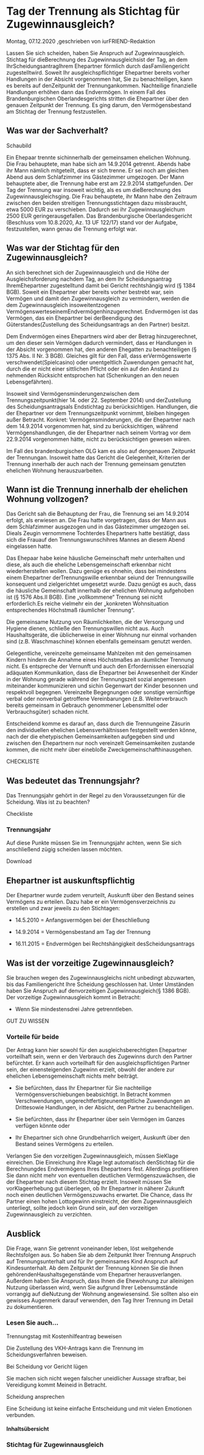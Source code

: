 # Tag der Trennung als Stichtag für Zugewinnausgleich?

Montag, 07.12.2020 ,geschrieben von iurFRIEND-Redaktion

Lassen Sie sich scheiden, haben Sie Anspruch auf Zugewinnausgleich. Stichtag für dieBerechnung des Zugewinnausgleichsist der Tag, an dem IhrScheidungsantragIhrem Ehepartner förmlich durch dasFamiliengericht zugestelltwird. Soweit Ihr ausgleichspflichtiger Ehepartner bereits vorher Handlungen in der Absicht vorgenommen hat, Sie zu benachteiligen, kann es bereits auf denZeitpunkt der Trennungankommen. Nachteilige finanzielle Handlungen erhöhen dann das Endvermögen. In einem Fall des Brandenburgischen Oberlandesgerichts stritten die Ehepartner über den genauen Zeitpunkt der Trennung. Es ging darum, den Vermögensbestand am Stichtag der Trennung festzustellen.

## Was war der Sachverhalt?

Schaubild

Ein Ehepaar trennte sichinnerhalb der gemeinsamen ehelichen Wohnung. Die Frau behauptete, man habe sich am 14.9.2014 getrennt. Abends habe ihr Mann nämlich mitgeteilt, dass er sich trenne. Er sei noch am gleichen Abend aus dem Schlafzimmer ins Gästezimmer umgezogen. Der Mann behauptete aber, die Trennung habe erst am 22.9.2014 stattgefunden. Der Tag der Trennung war insoweit wichtig, als es um dieBerechnung des Zugewinnausgleichsging. Die Frau behauptete, ihr Mann habe den Zeitraum zwischen den beiden streitigen Trennungsstichtagen dazu missbraucht, etwa 5000 EUR zu verschieben. Dadurch sei ihr Zugewinnausgleichum 2500 EUR geringerausgefallen. Das Brandenburgische Oberlandesgericht (Beschluss vom 10.8.2020, Az. 13 UF 122/17) stand vor der Aufgabe, festzustellen, wann genau die Trennung erfolgt war.

## Was war der Stichtag für den Zugewinnausgleich?

An sich berechnet sich der Zugewinnausgleich und die Höhe der Ausgleichsforderung nachdem Tag, an dem Ihr Scheidungsantrag IhremEhepartner zugestelltund damit bei Gericht rechtshängig wird (§ 1384 BGB). Soweit ein Ehepartner aber bereits vorher bestrebt war, sein Vermögen und damit den Zugewinnausgleich zu vermindern, werden die dem Zugewinnausgleich insoweitentzogenen VermögenswerteseinemEndvermögenhinzugerechnet. Endvermögen ist das Vermögen, das ein Ehepartner bei derBeendigung des Güterstandes(Zustellung des Scheidungsantrags an den Partner) besitzt.

Dem Endvermögen eines Ehepartners wird aber der Betrag hinzugerechnet, um den dieser sein Vermögen dadurch vermindert, dass er Handlungen in der Absicht vorgenommen hat, den anderen Ehegatten zu benachteiligen (§ 1375 Abs. II Nr. 3 BGB). Gleiches gilt für den Fall, dass erVermögenswerte verschwendet(Spielcasino) oder unentgeltlich Zuwendungen gemacht hat, durch die er nicht einer sittlichen Pflicht oder ein auf den Anstand zu nehmenden Rücksicht entsprochen hat (Schenkungen an den neuen Lebensgefährten).

Insoweit sind Vermögensminderungenzwischen dem Trennungszeitpunkt(hier 14. oder 22. September 2014) und derZustellung des Scheidungsantragsals Endstichtag zu berücksichtigen. Handlungen, die der Ehepartner vor dem Trennungszeitpunkt vornimmt, bleiben hingegen außer Betracht. Konkret: Vermögensminderungen, die der Ehepartner nach dem 14.9.2014 vorgenommen hat, sind zu berücksichtigen, während Vermögenshandlungen, die der Ehepartner nach seinem Vortrag vor dem 22.9.2014 vorgenommen hätte, nicht zu berücksichtigen gewesen wären.

Im Fall des brandenburgischen OLG kam es also auf dengenauen Zeitpunkt der Trennungan. Insoweit hatte das Gericht die Gelegenheit, Kriterien der Trennung innerhalb der auch nach der Trennung gemeinsam genutzten ehelichen Wohnung herauszuarbeiten.

## Wann ist die Trennung innerhalb der ehelichen Wohnung vollzogen?

Das Gericht sah die Behauptung der Frau, die Trennung sei am 14.9.2014 erfolgt, als erwiesen an. Die Frau hatte vorgetragen, dass der Mann aus dem Schlafzimmer ausgezogen und in das Gästezimmer umgezogen sei. Dieals Zeugin vernommene Tochterdes Ehepartners hatte bestätigt, dass sich die Frauauf den Trennungswunschihres Mannes an diesem Abend eingelassen hatte.

Das Ehepaar habe keine häusliche Gemeinschaft mehr unterhalten und diese, als auch die eheliche Lebensgemeinschaft erkennbar nicht wiederherstellen wollen. Dazu genüge es ohnehin, dass bei mindestens einem Ehepartner derTrennungswille erkennbar seiund der Trennungswille konsequent und zielgerichtet umgesetzt wurde. Dazu genügt es auch, dass die häusliche Gemeinschaft innerhalb der ehelichen Wohnung aufgehoben ist (§ 1576 Abs.II BGB). Eine „vollkommene“ Trennung sei nicht erforderlich.Es reiche vielmehr ein der „konkreten Wohnsituation entsprechendes Höchstmaß räumlicher Trennung“.

Die gemeinsame Nutzung von Räumlichkeiten, die der Versorgung und Hygiene dienen, schließe den Trennungswillen nicht aus. Auch Haushaltsgeräte, die üblicherweise in einer Wohnung nur einmal vorhanden sind (z.B. Waschmaschine) können ebenfalls gemeinsam genutzt werden.

Gelegentliche, vereinzelte gemeinsame Mahlzeiten mit den gemeinsamen Kindern hindern die Annahme eines Höchstmaßes an räumlicher Trennung nicht. Es entspreche der Vernunft und auch den Erfordernissen einersozial adäquaten Kommunikation, dass die Ehepartner bei Anwesenheit der Kinder in der Wohnung gerade während der Trennungszeit sozial angemessen miteinander kommunizieren und sichin Gegenwart der Kinder besonnen und respektvoll begegnen. Vereinzelte Begegnungen oder sonstige vernünftige verbal oder nonverbal getroffene Vereinbarungen (z.B. Weiterverbrauch bereits gemeinsam in Gebrauch genommener Lebensmittel oder Verbrauchsgüter) schaden nicht.

Entscheidend komme es darauf an, dass durch die Trennungeine Zäsurin den individuellen ehelichen Lebensverhältnissen festgestellt werden könne, nach der die ehetypischen Gemeinsamkeiten aufgegeben sind und zwischen den Ehepartnern nur noch vereinzelt Gemeinsamkeiten zustande kommen, die nicht mehr über einebloße Zweckgemeinschafthinausgehen.

CHECKLISTE

## Was bedeutet das Trennungsjahr?

Das Trennungsjahr gehört in der Regel zu den Voraussetzungen für die Scheidung. Was ist zu beachten?

Checkliste

### Trennungsjahr

Auf diese Punkte müssen Sie im Trennungsjahr achten, wenn Sie sich anschließend zügig scheiden lassen möchten.

Download

## Ehepartner ist auskunftspflichtig

Der Ehepartner wurde zudem verurteilt, Auskunft über den Bestand seines Vermögens zu erteilen. Dazu habe er ein Vermögensverzeichnis zu erstellen und zwar jeweils zu den Stichtagen:

- 14.5.2010 = Anfangsvermögen bei der Eheschließung

- 14.9.2014 = Vermögensbestand am Tag der Trennung

- 16.11.2015 = Endvermögen bei Rechtshängigkeit desScheidungsantrags

## Was ist der vorzeitige Zugewinnausgleich?

Sie brauchen wegen des Zugewinnausgleichs nicht unbedingt abzuwarten, bis das Familiengericht Ihre Scheidung geschlossen hat. Unter Umständen haben Sie Anspruch auf denvorzeitigen Zugewinnausgleich(§ 1386 BGB). Der vorzeitige Zugewinnausgleich kommt in Betracht:

- Wenn Sie mindestensdrei Jahre getrenntleben.

GUT ZU WISSEN

### Vorteile für beide

Der Antrag kann hier sowohl für den ausgleichsberechtigten Ehepartner vorteilhaft sein, wenn er den Verbrauch des Zugewinns durch den Partner befürchtet. Er kann auch vorteilhaft für den ausgleichspflichtigen Partner sein, der einensteigenden Zugewinn erzielt, obwohl der andere zur ehelichen Lebensgemeinschaft nichts mehr beiträgt.

- Sie befürchten, dass Ihr Ehepartner für Sie nachteilige Vermögensverschiebungen beabsichtigt. In Betracht kommen Verschwendungen, ungerechtfertigteunentgeltliche Zuwendungen an Drittesowie Handlungen, in der Absicht, den Partner zu benachteiligen.

- Sie befürchten, dass ihr Ehepartner über sein Vermögen im Ganzes verfügen könnte oder

- Ihr Ehepartner sich ohne Grundbeharrlich weigert, Auskunft über den Bestand seines Vermögens zu erteilen.

Verlangen Sie den vorzeitigen Zugewinnausgleich, müssen SieKlage einreichen. Die Einreichung ihre Klage legt automatisch denStichtag für die Berechnungdes Endvermögens Ihres Ehepartners fest. Allerdings profitieren Sie dann nicht mehr von eventuellen deutlichen Vermögenszuwächsen, die der Ehepartner nach diesem Stichtag erzielt. Insoweit müssen Sie vorKlageerhebung gut überlegen, ob Ihr Ehepartner in näherer Zukunft noch einen deutlichen Vermögenszuwachs erwartet. Die Chance, dass Ihr Partner einen hohen Lottogewinn einstreicht, der dem Zugewinnausgleich unterliegt, sollte jedoch kein Grund sein, auf den vorzeitigen Zugewinnausgleich zu verzichten.

## Ausblick

Die Frage, wann Sie getrennt voneinander leben, löst weitgehende Rechtsfolgen aus. So haben Sie ab dem Zeitpunkt Ihrer Trennung Anspruch auf Trennungsunterhalt und für Ihr gemeinsames Kind Anspruch auf Kindesunterhalt. Ab dem Zeitpunkt der Trennung können Sie die Ihnen gehörendenHaushaltsgegenstände vom Ehepartner herausverlangen. Außerdem haben Sie Anspruch, dass Ihnen die Ehewohnung zur alleinigen Nutzung überlassen wird, wenn Sie aufgrund Ihrer Lebensumstände vorrangig auf dieNutzung der Wohnung angewiesensind. Sie sollten also ein gewisses Augenmerk darauf verwenden, den Tag Ihrer Trennung im Detail zu dokumentieren.

### Lesen Sie auch...

Trennungstag mit Kostenhilfeantrag beweisen

Die Zustellung des VKH-Antrags kann die Trennung im Scheidungsverfahren beweisen.

Bei Scheidung vor Gericht lügen

Sie machen sich nicht wegen falscher uneidlicher Aussage strafbar, bei Vereidigung kommt Meineid in Betracht.

Scheidung ansprechen

Eine Scheidung ist keine einfache Entscheidung und mit vielen Emotionen verbunden.

#### Inhaltsübersicht

### Stichtag für Zugewinnausgleich